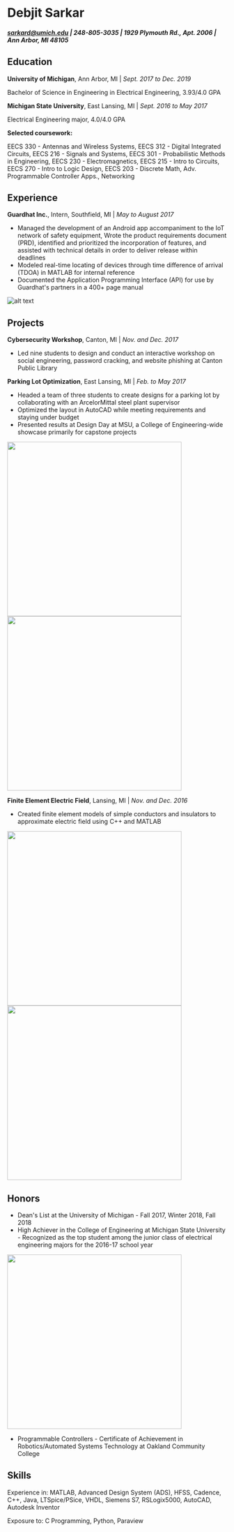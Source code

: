 # Debjit Sarkar
##### sarkard@umich.edu | 248-805-3035 | 1929 Plymouth Rd., Apt. 2006 | Ann Arbor, MI 48105

## Education
**University of Michigan**, Ann Arbor, MI | _Sept. 2017 to Dec. 2019_

Bachelor of Science in Engineering in Electrical Engineering, 3.93/4.0 GPA

**Michigan State University**, East Lansing, MI | _Sept. 2016 to May 2017_

Electrical Engineering major, 4.0/4.0 GPA

**Selected coursework:**

EECS 330 - Antennas and Wireless Systems, EECS 312 - Digital Integrated Circuits, EECS 216 - Signals and Systems, EECS 301 - Probabilistic Methods in Engineering, EECS 230 - Electromagnetics, EECS 215 - Intro to Circuits, EECS 270 - Intro to Logic Design, EECS 203 - Discrete Math, Adv. Programmable Controller Apps., Networking

## Experience
**Guardhat Inc.**, Intern, Southfield, MI | _May to August 2017_
* Managed the development of an Android app accompaniment to the IoT network of safety equipment, Wrote the product requirements document (PRD), identified and prioritized the incorporation of features, and assisted with technical details in order to deliver release within deadlines
* Modeled real-time locating of devices through time difference of arrival (TDOA) in MATLAB for internal reference
* Documented the Application Programming Interface (API) for use by Guardhat's partners in a 400+ page manual

![alt text](http://cdn.iopscience.com/images/0957-0233/16/12/020/Full/mst201950fig01.jpg "")

## Projects
**Cybersecurity Workshop**, Canton, MI | _Nov. and Dec. 2017_
* Led nine students to design and conduct an interactive workshop on social engineering, password cracking, and website phishing at Canton Public Library

**Parking Lot Optimization**, East Lansing, MI | _Feb. to May 2017_

* Headed a team of three students to create designs for a parking lot by collaborating with an ArcelorMittal steel plant supervisor
* Optimized the layout in AutoCAD while meeting requirements and staying under budget
* Presented results at Design Day at MSU, a College of Engineering-wide showcase primarily for capstone projects

<img src="https://i.imgur.com/i95dTAO.png" width="400">
<img src="https://i.imgur.com/TKdvZKG.png" width="400">

**Finite Element Electric Field**, Lansing, MI | _Nov. and Dec. 2016_

* Created finite element models of simple conductors and insulators to approximate electric field using C++ and MATLAB

<img src="https://i.imgur.com/bC0nmZy.png" width="400">
<img src="https://i.imgur.com/I0GcIx1.png" width="400">

## Honors
* Dean's List at the University of Michigan - Fall 2017, Winter 2018, Fall 2018
* High Achiever in the College of Engineering at Michigan State University - Recognized as the top student among the junior class of electrical engineering majors for the 2016-17 school year

<img src="https://i.imgur.com/XLEivdM.png" width="400">

* Programmable Controllers - Certificate of Achievement in Robotics/Automated Systems Technology at Oakland Community College

## Skills
Experience in: MATLAB, Advanced Design System (ADS), HFSS, Cadence, C++, Java, LTSpice/PSice, VHDL, Siemens S7, RSLogix5000, AutoCAD, Autodesk Inventor

Exposure to: C Programming, Python, Paraview
